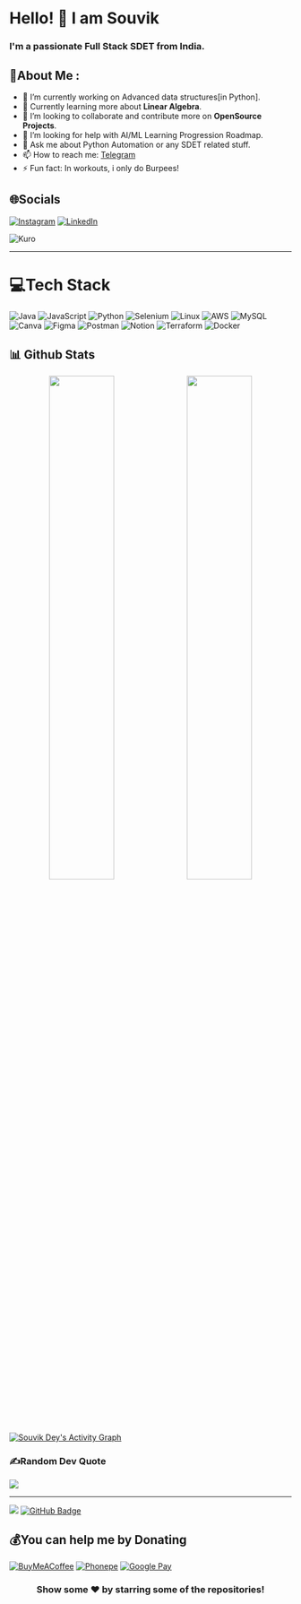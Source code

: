 # Hello! 👋   I am Souvik
<h3>I'm a passionate Full Stack SDET from India.</h3> 
<!---
![Alt text](https://user-images.githubusercontent.com/18427983/194695769-c36d19c1-b144-47a5-b688-d1c9b78ffe68.png)
--->

## 💫About Me :
- 🔭 I’m currently working on Advanced data structures[in Python].
- 🌱 Currently learning more about **Linear Algebra**.
- 👯 I’m looking to collaborate and contribute more on **OpenSource Projects**.
- 🤔 I’m looking for help with AI/ML Learning Progression Roadmap.
- 💬 Ask me about Python Automation or any SDET related stuff.
- 📫 How to reach me: [Telegram](@Kuroi_akuma)
- ⚡ Fun fact: In workouts, i only do Burpees! 

## 🌐Socials
[![Instagram](https://img.shields.io/badge/Instagram-%23E4405F.svg?logo=Instagram&logoColor=white)](https://www.instagram.com/souvik_d/) [![LinkedIn](https://img.shields.io/badge/LinkedIn-%230077B5.svg?logo=linkedin&logoColor=white)](https://www.linkedin.com/in/souvik-d-ey/) 
<p><img src="https://github-profile-trophy.vercel.app/?username=SouvikDcoder&row=1&margin-w=15&margin-h=15&theme=darkhub" alt="Kuro" /></p>
<hr>

# 💻Tech Stack
![Java](https://img.shields.io/badge/java-%23ED8B00.svg?style=for-the-badge&logo=java&logoColor=white) ![JavaScript](https://img.shields.io/badge/javascript-%23323330.svg?style=for-the-badge&logo=javascript&logoColor=%23F7DF1E)  ![Python](https://img.shields.io/badge/python-3670A0?style=for-the-badge&logo=python&logoColor=ffdd54) ![Selenium](https://img.shields.io/badge/-selenium-%43B02A?style=for-the-badge&logo=selenium&logoColor=white) ![Linux](https://img.shields.io/badge/Linux-FCC624?style=for-the-badge&logo=linux&logoColor=black) ![AWS](https://img.shields.io/badge/AWS-%23FF9900.svg?style=for-the-badge&logo=amazon-aws&logoColor=white)   ![MySQL](https://img.shields.io/badge/mysql-%2300f.svg?style=for-the-badge&logo=mysql&logoColor=white)  ![Canva](https://img.shields.io/badge/Canva-%2300C4CC.svg?style=for-the-badge&logo=Canva&logoColor=white) 	![Figma](https://img.shields.io/badge/figma-%23F24E1E.svg?style=for-the-badge&logo=figma&logoColor=white)  ![Postman](https://img.shields.io/badge/Postman-FF6C37?style=for-the-badge&logo=postman&logoColor=white) ![Notion](https://img.shields.io/badge/Notion-%23000000.svg?style=for-the-badge&logo=notion&logoColor=white)  ![Terraform](https://img.shields.io/badge/terraform-%235835CC.svg?style=for-the-badge&logo=terraform&logoColor=white) ![Docker](https://img.shields.io/badge/docker-%230db7ed.svg?style=for-the-badge&logo=docker&logoColor=white)
## 📊 Github Stats
<p align="center">
	<img width="48%" src="https://github-readme-stats.vercel.app/api?username=SouvikDcoder&theme=flag-india&hide_border=true&include_all_commits=false&count_private=false" />
  <img width="48%" src="https://github-readme-streak-stats.herokuapp.com/?user=SouvikDcoder&theme=flag-india&hide_border=true" />
</p>

<a href="https://github.com/SouvikDcoder/github-readme-activity-graph"><img alt="Souvik Dey's Activity Graph" src="https://activity-graph.herokuapp.com/graph?username=SouvikDcoder&bg_color=0D1117&color=5BCDEC&line=5BCDEC&point=FFFFFF&hide_border=true" /></a>

### ✍️Random Dev Quote
![](https://quotes-github-readme.vercel.app/api?type=horizontal&theme=radical)


---
[![](https://visitcount.itsvg.in/api?id=SouvikDcoder&label=Profile%20Views&color=12&icon=3&pretty=true)](https://visitcount.itsvg.in) <a href="https://github.com/SouvikDcoder?tab=followers"><img src="https://img.shields.io/github/followers/SouvikDcoder?label=Followers&style=social" alt="GitHub Badge"></a>


  ## 💰You can help me by Donating
  [![BuyMeACoffee](https://img.shields.io/badge/Buy%20Me%20a%20Coffee-ffdd00?style=for-the-badge&logo=buy-me-a-coffee&logoColor=black)](https://www.buymeacoffee.com/souvikdcoder) [![Phonepe](https://img.shields.io/badge/Phonepe-54039A?style=for-the-badge&logo=phonepe&logoColor=white)](https://ibb.co/9TvGgGL)  [![Google Pay](https://img.shields.io/badge/GooglePay-%233780F1.svg?style=for-the-badge&logo=Google-Pay&logoColor=white)
 ](souvikpostjob01@okhdfcbank)

<div align="center">

### Show some ❤️ by starring some of the repositories!

</div>
